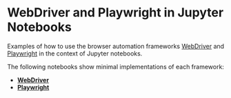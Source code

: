 # WebDriver and Playwright in Jupyter Notebooks

Examples of how to use the browser automation frameworks [WebDriver](https://www.selenium.dev/documentation/webdriver/) and [Playwright](https://playwright.dev/) in the context of Jupyter notebooks.

The following notebooks show minimal implementations of each framework:
* [**WebDriver**](https://github.com/ryanmark1867/webdriver_and_playwright_in_notebooks/blob/main/playwright_example.ipynb)
* [**Playwright**](https://github.com/ryanmark1867/webdriver_and_playwright_in_notebooks/blob/main/playwright_example.ipynb)
